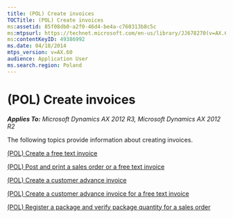 ```yaml
---
title: (POL) Create invoices
TOCTitle: (POL) Create invoices
ms:assetid: 85f08db0-a2f0-46d4-be4a-c760313b8c5c
ms:mtpsurl: https://technet.microsoft.com/en-us/library/JJ678270(v=AX.60)
ms:contentKeyID: 49386992
ms.date: 04/18/2014
mtps_version: v=AX.60
audience: Application User
ms.search.region: Poland
---
```


# (POL) Create invoices 


_**Applies To:** Microsoft Dynamics AX 2012 R3, Microsoft Dynamics AX 2012 R2_

The following topics provide information about creating invoices.

[(POL) Create a free text invoice](pol-create-a-free-text-invoice.md)

[(POL) Post and print a sales order or a free text invoice](pol-post-and-print-a-sales-order-or-a-free-text-invoice.md)

[(POL) Create a customer advance invoice](pol-create-a-customer-advance-invoice.md)

[(POL) Create a customer advance invoice for a free text invoice](pol-create-a-customer-advance-invoice-for-a-free-text-invoice.md)

[(POL) Register a package and verify package quantity for a sales order](pol-register-a-package-and-verify-package-quantity-for-a-sales-order.md)

  


